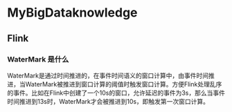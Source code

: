# MyBigDataknowledge
## Flink
### WaterMark 是什么
WaterMark是通过时间推进的，在事件时间语义的窗口计算中，由事件时间推进，当WaterMark被推进到窗口计算的阈值时触发窗口计算。方便Flink处理乱序的事件。比如在Flink中创建了一个10s的窗口，允许延迟的事件为3s，那么当事件时间推进到13s时，WaterMark才会被推进到10s，即触发第一次窗口计算。
